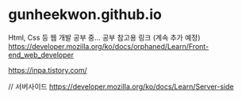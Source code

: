 # gunheekwon.github.io

Html, Css 등 웹 개발 공부 중...
공부 참고용 링크 (계속 추가 예정)
https://developer.mozilla.org/ko/docs/orphaned/Learn/Front-end_web_developer

https://inpa.tistory.com/ 

// 서버사이드
https://developer.mozilla.org/ko/docs/Learn/Server-side
